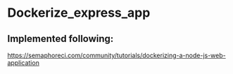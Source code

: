 # Dockerize_express_app

## Implemented following:
https://semaphoreci.com/community/tutorials/dockerizing-a-node-js-web-application
